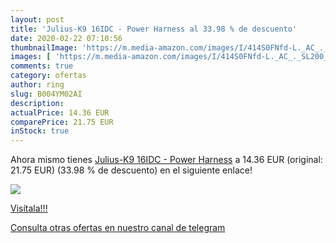 ```yaml
---
layout: post
title: 'Julius-K9 16IDC - Power Harness al 33.98 % de descuento'
date: 2020-02-22 07:10:56
thumbnailImage: 'https://m.media-amazon.com/images/I/414S0FNfd-L._AC_._SL200_.jpg'
images: [ 'https://m.media-amazon.com/images/I/414S0FNfd-L._AC_._SL200_.jpg' ]
comments: true
category: ofertas
author: ring
slug: B004YM02AI
description:
actualPrice: 14.36 EUR
comparePrice: 21.75 EUR
inStock: true
---
```


Ahora mismo tienes [Julius-K9 16IDC - Power Harness](https://www.amazon.com/dp/B004YM02AI/?tag=redken08-20) a 14.36 EUR (original: 21.75 EUR) (33.98 %  de descuento) en el siguiente enlace!

[![](https://m.media-amazon.com/images/I/414S0FNfd-L._AC_._SL200_.jpg)](https://www.amazon.com/dp/B004YM02AI/?tag=redken08-20)

[Visítala!!!](https://www.amazon.com/dp/B004YM02AI/?tag=redken08-20)

[Consulta otras ofertas en nuestro canal de telegram](https://t.me/s/ofertas25)
